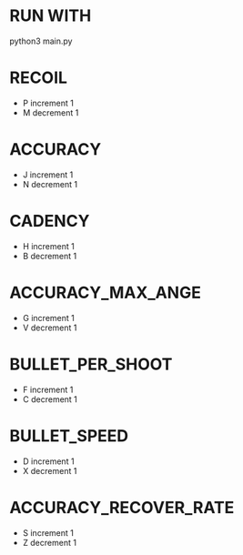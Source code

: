 # RUN WITH
python3 main.py

# RECOIL
- P increment 1
- M decrement 1

# ACCURACY
- J increment 1
- N decrement 1

# CADENCY
- H increment 1
- B decrement 1

# ACCURACY_MAX_ANGE
- G increment 1
- V decrement 1

# BULLET_PER_SHOOT
- F increment 1
- C decrement 1

# BULLET_SPEED
- D increment 1
- X decrement 1

# ACCURACY_RECOVER_RATE
- S increment 1
- Z decrement 1
